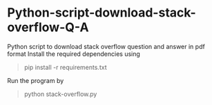 # Python-script-download-stack-overflow-Q-A
Python script to download stack overflow question and answer in pdf format
Install the required dependencies using 

> pip install -r requirements.txt

Run the program by

> python stack-overflow.py
